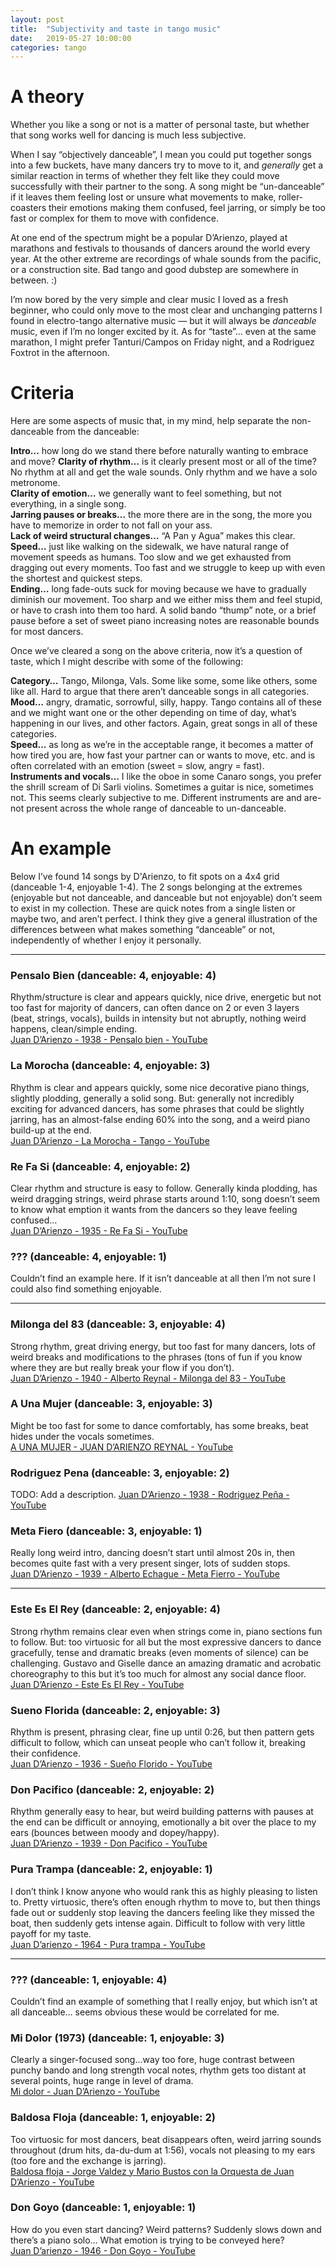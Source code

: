 ```yaml
---
layout: post
title:  "Subjectivity and taste in tango music"
date:   2019-05-27 10:00:00
categories: tango
---
```


# A theory
Whether you like a song or not is a matter of personal taste,  but whether that song works well for dancing is much less subjective.

When I say “objectively danceable”, I mean you could put together songs into a few buckets, have many dancers try to move to it, and *generally* get a similar reaction in terms of whether they felt like they could move successfully with their partner to the song. A song might be “un-danceable” if it leaves them feeling lost or unsure what movements to make, roller-coasters their emotions making them confused, feel jarring, or simply be too fast or complex for them to move with confidence.

At one end of the spectrum might be a popular D’Arienzo, played at marathons and festivals to thousands of dancers around the world every year. At the other extreme are recordings of whale sounds from the pacific, or a construction site. Bad tango and good dubstep are somewhere in between. :)

I’m now bored by the very simple and clear music I loved as a fresh beginner, who could only move to the most clear and unchanging patterns I found in electro-tango alternative music — but it will always be *danceable* music, even if I’m no longer excited by it. As for “taste”… even at the same marathon, I might prefer Tanturi/Campos on Friday night, and a Rodriguez Foxtrot in the afternoon.

# Criteria
Here are some aspects of music that, in my mind, help separate the non-danceable from the danceable:

**Intro…** how long do we stand there before naturally wanting to embrace and move?
**Clarity of rhythm…** is it clearly present most or all of the time? No rhythm at all and get the wale sounds. Only rhythm and we have a solo metronome.  
**Clarity of emotion…** we generally want to feel something, but not everything, in a single song.  
**Jarring pauses or breaks…** the more there are in the song, the more you have to memorize in order to not fall on your ass.  
**Lack of weird structural changes…** “A Pan y Agua” makes this clear.  
**Speed…** just like walking on the sidewalk, we have natural range of movement speeds as humans. Too slow and we get exhausted from dragging out every moments. Too fast and we struggle to keep up with even the shortest and quickest steps.  
**Ending…** long fade-outs suck for moving because we have to gradually diminish our movement. Too sharp and we either miss them and feel stupid, or have to crash into them too hard. A solid bando “thump” note, or a brief pause before a set of sweet piano increasing notes are reasonable bounds for most dancers.  

Once we’ve cleared a song on the above criteria, now it’s a question of taste, which I might describe with some of the following:

**Category…** Tango, Milonga, Vals. Some like some, some like others, some like all. Hard to argue that there aren’t danceable songs in all categories.  
**Mood…** angry, dramatic, sorrowful, silly, happy. Tango contains all of these and we might want one or the other depending on time of day, what’s happening in our lives, and other factors. Again, great songs in all of these categories.  
**Speed…** as long as we’re in the acceptable range, it becomes a matter of how tired you are, how fast your partner can or wants to move, etc. and is often correlated with an emotion (sweet = slow, angry = fast).  
**Instruments and vocals…** I like the oboe in some Canaro songs, you prefer the shrill scream of Di Sarli violins. Sometimes a guitar is nice, sometimes not. This seems clearly subjective to me. Different instruments are and are-not present across the whole range of danceable to un-danceable.  


# An example
Below I’ve found 14 songs by D'Arienzo, to fit spots on a 4x4 grid (danceable 1-4, enjoyable 1-4). The 2 songs belonging at the extremes (enjoyable but not danceable, and danceable but not enjoyable) don’t seem to exist in my collection. These are quick notes from a single listen or maybe two, and aren’t perfect. I think they give a general illustration of the differences between what makes something “danceable” or not, independently of whether I enjoy it personally.

---

### Pensalo Bien (danceable: 4, enjoyable: 4)
Rhythm/structure is clear and appears quickly, nice drive, energetic but not too fast for majority of dancers, can often dance on 2 or even 3 layers (beat, strings, vocals), builds in intensity but not abruptly, nothing weird happens, clean/simple ending.  
[Juan D’Arienzo - 1938 - Pensalo bien - YouTube](https://www.youtube.com/watch?v=8PntJlcscGU)

### La Morocha (danceable: 4, enjoyable: 3)
Rhythm is clear and appears quickly, some nice decorative piano things, slightly plodding, generally a solid song. But: generally not incredibly exciting for advanced dancers, has some phrases that could be slightly jarring, has an almost-false ending 60% into the song, and a weird piano build-up at the end.  
[Juan D’Arienzo - La Morocha - Tango - YouTube](https://www.youtube.com/watch?v=ekqQg8x1ezQ)

### Re Fa Si (danceable: 4, enjoyable: 2)
Clear rhythm and structure is easy to follow. Generally kinda plodding, has weird dragging strings, weird phrase starts around 1:10, song doesn’t seem to know what emption it wants from the dancers so they leave feeling confused…  
[Juan D’Arienzo - 1935 - Re Fa Si - YouTube](https://www.youtube.com/watch?v=vBsq3KL7pfA)

### ??? (danceable: 4, enjoyable: 1)
Couldn’t find an example here. If it isn’t danceable at all then I’m not sure I could also find something enjoyable.

---

### Milonga del 83 (danceable: 3, enjoyable: 4)
Strong rhythm, great driving energy, but too fast for many dancers, lots of weird breaks and modifications to the phrases (tons of fun if you know where they are but really break your flow if you don’t).  
[Juan D’Arienzo - 1940 - Alberto Reynal - Milonga del 83 - YouTube](https://www.youtube.com/watch?v=-3BT13532fY)

### A Una Mujer (danceable: 3, enjoyable: 3)
Might be too fast for some to dance comfortably, has some breaks, beat hides under the vocals sometimes.  
[A UNA MUJER  - JUAN D’ARIENZO REYNAL - YouTube](https://www.youtube.com/watch?v=X_LBODPtzw0)

### Rodriguez Pena (danceable: 3, enjoyable: 2)
TODO: Add a description.
[Juan D’Arienzo - 1938 - Rodriguez Peña - YouTube](https://www.youtube.com/watch?v=s9t4F79d0sM)

### Meta Fiero (danceable: 3, enjoyable: 1)
Really long weird intro, dancing doesn’t start until almost 20s in, then becomes quite fast with a very present singer, lots of sudden stops.  
[Juan D’Arienzo - 1939 - Alberto Echague - Meta Fierro - YouTube](https://www.youtube.com/watch?v=rSk5Johb1Vg)

---

### Este Es El Rey (danceable: 2, enjoyable: 4)
Strong rhythm remains clear even when strings come in, piano sections fun to follow. But: too virtuosic for all but the most expressive dancers to dance gracefully, tense and dramatic breaks (even moments of silence) can be challenging. Gustavo and Giselle dance an amazing dramatic and acrobatic choreography to this but it’s too much for almost any social dance floor.  
[Juan D’Arienzo - Este Es El Rey - YouTube](https://www.youtube.com/watch?v=pjBIKeIPovo)

### Sueno Florida (danceable: 2, enjoyable: 3)
Rhythm is present, phrasing clear, fine up until 0:26, but then pattern gets difficult to follow, which can unseat people who can’t follow it, breaking their confidence.  
[Juan D’Arienzo - 1936 - Sueño Florido - YouTube](https://www.youtube.com/watch?v=94jl6DJRGXE)

### Don Pacifico (danceable: 2, enjoyable: 2)
Rhythm generally easy to hear, but weird building patterns with pauses at the end can be difficult or annoying, emotionally a bit over the place to my ears (bounces between moody and dopey/happy).  
[Juan D’Arienzo - 1939 - Don Pacifico - YouTube](https://www.youtube.com/watch?v=4HawjQZNTFU)

### Pura Trampa (danceable: 2, enjoyable: 1)
I don’t think I know anyone who would rank this as highly pleasing to listen to. Pretty virtuosic, there’s often enough rhythm to move to, but then things fade out or suddenly stop leaving the dancers feeling like they missed the boat, then suddenly gets intense again. Difficult to follow with very little payoff for my taste.  
[Juan D’arienzo - 1964 - Pura trampa - YouTube](https://www.youtube.com/watch?v=TjJK1Bj7W8I)

---

### ??? (danceable: 1, enjoyable: 4)
Couldn’t find an example of something that I really enjoy, but which isn’t at all danceable… seems obvious these would be correlated for me.

### Mi Dolor (1973) (danceable: 1, enjoyable: 3)
Clearly a singer-focused song…way too fore, huge contrast between punchy bando and long strength vocal notes, rhythm gets too distant at several points, huge range in level of drama.  
[Mi dolor - Juan D’Arienzo - YouTube](https://www.youtube.com/watch?v=ZK5oTm8VZGQ)

### Baldosa Floja (danceable: 1, enjoyable: 2)
Too virtuosic for most dancers, beat disappears often, weird jarring sounds throughout (drum hits, da-du-dum at 1:56), vocals not pleasing to my ears (too fore and the exchange is jarring).  
[Baldosa floja - Jorge Valdez y Mario Bustos con la Orquesta de Juan D’Arienzo - YouTube](https://www.youtube.com/watch?v=1CgxfygW6bo)

### Don Goyo (danceable: 1, enjoyable: 1)
How do you even start dancing? Weird patterns? Suddenly slows down and there’s a piano solo… What emotion is trying to be conveyed here?  
[Juan D’arienzo - 1946 - Don Goyo - YouTube](https://www.youtube.com/watch?v=Cv538F6L_Zk)
